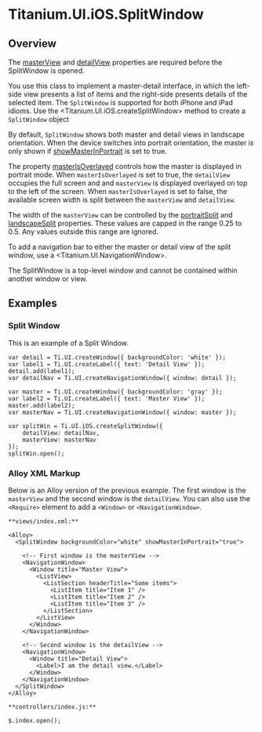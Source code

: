 # Titanium.UI.iOS.SplitWindow

<TypeHeader/>

## Overview

The [masterView](Titanium.UI.iOS.SplitWindow.masterView) and [detailView](Titanium.UI.iOS.SplitWindow.detailView)
properties are required before the SplitWindow is opened.

You use this class to implement a master-detail interface, in which the left-side view presents
a list of items and the right-side presents details of the selected item. The `SplitWindow` is supported
for both iPhone and iPad idioms. Use the <Titanium.UI.iOS.createSplitWindow> method to create a `SplitWindow` object

By default, `SplitWindow` shows both master and detail views in landscape orientation. When the
device switches into portrait orientation, the master is only shown if [showMasterInPortrait](Titanium.UI.iOS.SplitWindow.showMasterInPortrait)
is set to true.

The property [masterIsOverlayed](Titanium.UI.iOS.SplitWindow.masterIsOverlayed) controls how the master is
displayed in portrait mode. When `masterIsOverlayed` is set to true, the `detailView` occupies the full screen
and and `masterView` is displayed overlayed on top to the left of the screen. When `masterIsOverlayed` is set
to false, the available screen width is split between the `masterView` and `detailView`.

The width of the `masterView` can be controlled by the [portraitSplit](Titanium.UI.iOS.SplitWindow.portraitSplit) and
[landscapeSplit](Titanium.UI.iOS.SplitWindow.landscapeSplit) properties. These values are capped in the range 0.25 to 0.5.
Any values outside this range are ignored.

To add a navigation bar to either the master or detail view of the split window,
use a <Titanium.UI.NavigationWindow>.

The SplitWindow is a top-level window and cannot be contained within another window or view.

## Examples

### Split Window

This is an example of a Split Window.

    var detail = Ti.UI.createWindow({ backgroundColor: 'white' });
    var label1 = Ti.UI.createLabel({ text: 'Detail View' });
    detail.add(label1);
    var detailNav = Ti.UI.createNavigationWindow({ window: detail });

    var master = Ti.UI.createWindow({ backgroundColor: 'gray' });
    var label2 = Ti.UI.createLabel({ text: 'Master View' });
    master.add(label2);
    var masterNav = Ti.UI.createNavigationWindow({ window: master });

    var splitWin = Ti.UI.iOS.createSplitWindow({
        detailView: detailNav,
        masterView: masterNav
    });
    splitWin.open();

### Alloy XML Markup

Below is an Alloy version of the previous example. The first window is the `masterView` and the second window is the `detailView`. You can also use the `<Require>` element to add a `<Window>` or `<NavigationWindow>`.

    **views/index.xml:**

    <Alloy>
      <SplitWindow backgroundColor="white" showMasterInPortrait="true">

        <!-- First window is the masterView -->
        <NavigationWindow>
          <Window title="Master View">
            <ListView>
              <ListSection headerTitle="Some items">
                <ListItem title="Item 1" />
                <ListItem title="Item 2" />
                <ListItem title="Item 3" />
              </ListSection>
            </ListView>
          </Window>
        </NavigationWindow>

        <!-- Second window is the detailView -->
        <NavigationWindow>
          <Window title="Detail View">
            <Label>I am the detail view.</Label>
          </Window>
        </NavigationWindow>
      </SplitWindow>
    </Alloy>

    **controllers/index.js:**

    $.index.open();

<ApiDocs/>
